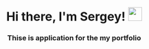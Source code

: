 <h1 align="center">Hi there, I'm Sergey! 
<img src="https://github.com/blackcater/blackcater/raw/main/images/Hi.gif" height="32"/></h1>
<h3 align="center">Thise is application for the my portfolio</h3>
